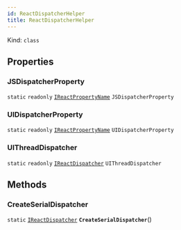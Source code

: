 ```yaml
---
id: ReactDispatcherHelper
title: ReactDispatcherHelper
---
```


Kind: `class`



## Properties
### JSDispatcherProperty
`static`   `readonly`  [`IReactPropertyName`](IReactPropertyName) `JSDispatcherProperty`

### UIDispatcherProperty
`static`   `readonly`  [`IReactPropertyName`](IReactPropertyName) `UIDispatcherProperty`

### UIThreadDispatcher
`static`   `readonly`  [`IReactDispatcher`](IReactDispatcher) `UIThreadDispatcher`



## Methods
### CreateSerialDispatcher
`static` [`IReactDispatcher`](IReactDispatcher) **`CreateSerialDispatcher`**()




